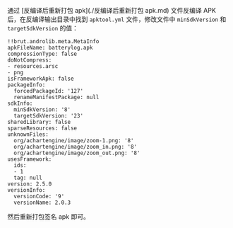 通过 [反编译后重新打包 apk](./反编译后重新打包 apk.md) 文件反编译 APK 后，在反编译输出目录中找到 `apktool.yml` 文件，修改文件中 `minSdkVersion` 和 `targetSdkVersion` 的值：

```
!!brut.androlib.meta.MetaInfo
apkFileName: batterylog.apk
compressionType: false
doNotCompress:
- resources.arsc
- png
isFrameworkApk: false
packageInfo:
  forcedPackageId: '127'
  renameManifestPackage: null
sdkInfo:
  minSdkVersion: '8'
  targetSdkVersion: '23'
sharedLibrary: false
sparseResources: false
unknownFiles:
  org/achartengine/image/zoom-1.png: '8'
  org/achartengine/image/zoom_in.png: '8'
  org/achartengine/image/zoom_out.png: '8'
usesFramework:
  ids:
  - 1
  tag: null
version: 2.5.0
versionInfo:
  versionCode: '9'
  versionName: 2.0.3
```

然后重新打包签名 apk 即可。